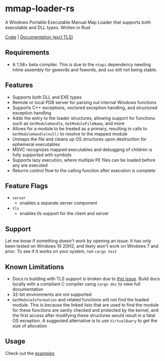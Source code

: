 # mmap-loader-rs
A Windows Portable Executable Manual Map Loader that supports both executable and DLL types. Written in Rust

[Crate](https://crates.io/crates/mmap-loader) | [Documentation (excl TLS)](https://docs.rs/crate/mmap-loader)

## Requirements
- A 1.58+ beta compiler. This is due to the `ntapi` dependency needing inline assembly for gswords and fswords, and `asm` still not being stable.

## Features
- Supports both DLL and EXE types
- Remote or local PDB server for parsing out internal Windows functions
- Supports C++ exceptions, vectored exception handling, and structured exception handling
- Adds the entry to the loader structures, allowing support for functions such as `GetModuleHandle`, `GetModuleFileName`, and more
- Allows for a module to be treated as a primary, resulting in calls to `GetModuleHandle(null)` to resolve to the mapped module
- Unmaps the file and cleans up OS structures upon destruction for ephemeral executables
- MSVC recognizes mapped executables and debugging of children is fully supported with symbols
- Supports lazy execution, where multiple PE files can be loaded before any are executed
- Returns control flow to the calling function after execution is complete

## Feature Flags
- `server`
    - enables a separate server component
- `tls`
    - enables tls support for the client and server

## Support
Let me know if something doesn't work by opening an issue. It has only been tested on Windows 10 20H2, and likely won't work on Windows 7 and prior. To see if it works on your system, run `cargo test`

## Known Limitations
- Docs.rs building with TLS support is broken due to [this issue](https://github.com/briansmith/ring/issues/1379). Build docs locally with a compliant C compiler using `cargo doc` to view full documentation
- 32-bit environments are not supported
- `GetModuleInformation` and related functions will not find the loaded module. This is because the linked lists that are used to find the module for these functions are sanity checked and protected by the kernel, and the first access after modifying these structures would result in a fatal OS exception. A suggested alternative is to use `VirtualQuery` to get the size of allocation

## Usage
Check out the [examples](examples/)
